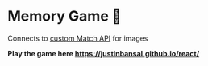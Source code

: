 # Memory Game 🧠

Connects to [custom Match API](https://github.com/justinbansal/match-api) for images 

**Play the game here https://justinbansal.github.io/react/**
